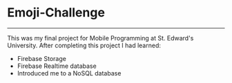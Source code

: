 # Emoji-Challenge
---

This was my final project for Mobile Programming at St. Edward's University.
After completing this project I had learned:
- Firebase Storage
- Firebase Realtime database
- Introduced me to a NoSQL database
